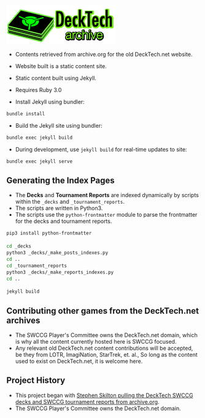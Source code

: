 ![DeckTech.net Archive](img/dechnet_archive.gif)

* Contents retrieved from archive.org for the old DeckTech.net website.
* Website built is a static content site.
* Static content built using Jekyll.


* Requires Ruby 3.0
* Install Jekyll using bundler:
```bash
bundle install
```
* Build the Jekyll site using bundler:
```bash
bundle exec jekyll build
```
* During development, use `jekyll build` for real-time updates to site:
```bash
bundle exec jekyll serve
```

## Generating the Index Pages

* The **Decks** and **Tournament Reports** are indexed dynamically by scripts within the `_decks` and `_tournament_reports`.
* The scripts are written in Python3.
* The scripts use the `python-frontmatter` module to parse the frontmatter for the decks and tournament reports.

```bash
pip3 install python-frontmatter

cd _decks
python3 _decks/_make_posts_indexes.py
cd ..
cd _tournament_reports
python3 _decks/_make_reports_indexes.py
cd ..

jekyll build
```


## Contributing other games from the DeckTech.net archives

* The SWCCG Player's Committee owns the DeckTech.net domain, which is why all the content currently hosted here is SWCCG focused.
* Any relevant old DeckTech.net content contributions will be accepted, be they from LOTR, ImagiNation, StarTrek, et. al., So long as the content used to exist on DeckTech.net, it is welcome here.


## Project History

* This project began with [Stephen Skilton pulling the DeckTech SWCCG decks and SWCCG tournament reports from archive.org](https://github.com/stevetotheizz0/decktech_archives).
* The SWCCG Player's Committee owns the DeckTech.net domain.
